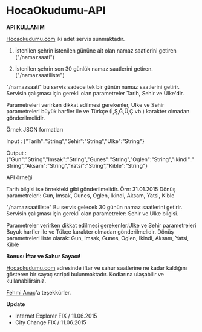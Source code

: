 # HocaOkudumu-API

<strong>API KULLANIM</strong>

<a href="http://hocaokudumu.com" target="_blank">Hocaokudumu.com</a> iki adet servis sunmaktadır.

1) İstenilen şehrin istenilen gününe ait olan namaz saatlerini getiren ("/namazsaati")

2) İstenilen şehrin son 30 günlük namaz saatlerini getiren. ("/namazsaatiliste")

"/namazsaati" bu servis sadece tek bir günün namaz saatlerini getirir. Servisin çalışması için gerekli olan parametreler Tarih, Sehir ve Ulke'dir.

Parametreleri verirken dikkat edilmesi gerekenler, Ulke ve Sehir parametreleri büyük harfler ile ve Türkçe (İ,Ş,Ğ,Ü,Ç vb.) karakter olmadan gönderilmelidir.

Örnek JSON formatları

Input : {"Tarih":"String","Sehir":"String","Ulke":"String"}

Output : {"Gun":"String","Imsak":"String","Gunes":"String","Oglen":"String","Ikindi":"String","Aksam":"String","Yatsi":"String","Kible":"String"}

API örneği

Tarih bilgisi ise örnekteki gibi gönderilmelidir. Örn: 31.01.2015 Dönüş parametreleri: Gun, Imsak, Gunes, Oglen, Ikindi, Aksam, Yatsi, Kible

"/namazsaatiliste" Bu servis gelecek 30 günün namaz saatlerini getirir. Servisin çalışması için gerekli olan parametreler: Sehir ve Ulke bilgisi.

Parametreler verirken dikkat edilmesi gerekenler.Ulke ve Sehir parametreleri Buyuk harfler ile ve Tükçe karakter olmadan gönderilmelidir. Dönüş parametreleri liste olarak: Gun, Imsak, Gunes, Oglen, Ikindi, Aksam, Yatsi, Kible

<strong>Bonus: İftar ve Sahur Sayacı!</strong>

<a href="http://hocaokudumu.com" target="_blank">Hocaokudumu.com</a> adresinde iftar ve sahur saatlerine ne kadar kaldığını gösteren bir sayaç scripti bulunmaktadır. Kodlarına ulaşabilir ve kullanabilirsiniz.

<a href="https://www.linkedin.com/in/fehmianac" target="_blank">Fehmi Anaç</a>'a teşekkürler.

<strong>Update</strong>
- Internet Explorer FIX / 11.06.2015
- City Change FIX / 11.06.2015
